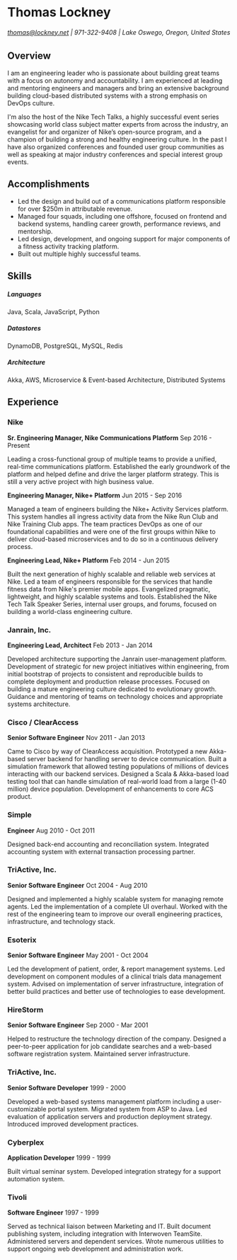 # Thomas Lockney

###### thomas@lockney.net | 971-322-9408 | Lake Oswego, Oregon, United States

Overview
--------
I am an engineering leader who is passionate about building great teams with a focus on autonomy and accountability. I am experienced at leading and mentoring engineers and managers and bring an extensive background building cloud-based distributed systems with a strong emphasis on DevOps culture.

I'm also the host of the Nike Tech Talks, a highly successful event series showcasing world class subject matter experts from across the industry, an evangelist for and organizer of Nike’s open-source program, and a champion of building a strong and healthy engineering culture. In the past I have also organized conferences and founded user group communities as well as speaking at major industry conferences and special interest group events. 

Accomplishments
---------------

* Led the design and build out of a communications platform responsible for over $250m in attributable revenue.
* Managed four squads, including one offshore, focused on frontend and backend systems, handling career growth, performance reviews, and mentorship.
* Led design, development, and ongoing support for major components of a fitness activity tracking platform.
* Built out multiple highly successful teams. 

Skills
------

##### Languages

Java, Scala, JavaScript, Python


##### Datastores

DynamoDB, PostgreSQL, MySQL, Redis

##### Architecture

Akka, AWS, Microservice & Event-based Architecture, Distributed Systems


Experience
---------

### Nike

**Sr. Engineering Manager, Nike Communications Platform** Sep 2016 - Present

Leading a cross-functional group of multiple teams to provide a unified, real-time communications platform. Established the early groundwork of the platform and helped define and drive the larger platform strategy. This is still a very active project with high business value.

**Engineering Manager, Nike+ Platform** Jun 2015 - Sep 2016

Managed a team of engineers building the Nike+ Activity Services platform. This system handles all ingress activity data from the Nike Run Club and Nike Training Club apps. The team practices DevOps as one of our foundational capabilities and were one of the first groups within Nike to deliver cloud-based microservices and to do so in a continuous delivery process. 

**Engineering Lead, Nike+ Platform** Feb 2014 - Jun 2015

Built the next generation of highly scalable and reliable web services at Nike. Led a team of engineers responsible for the services that handle fitness data from Nike's premier mobile apps. Evangelized pragmatic, lightweight, and highly scalable systems and tools. Established the Nike Tech Talk Speaker Series, internal user groups, and forums, focused on building a world-class engineering culture. 

### Janrain, Inc.

**Engineering Lead, Architect** Feb 2013 - Jan 2014

Developed architecture supporting the Janrain user-management platform. Development of strategic for new project initiatives within engineering, from initial bootstrap of projects to consistent and reproducible builds to complete deployment and production release processes. Focused on building a mature engineering culture dedicated to evolutionary growth. Guidance and mentoring of teams on technology choices and appropriate systems architecture. 

### Cisco / ClearAccess

**Senior Software Engineer** Nov 2011 - Jan 2013

Came to Cisco by way of ClearAccess acquisition. Prototyped a new Akka-based server backend for handling server to device communication. Built a simulation framework that allowed testing populations of millions of devices interacting with our backend services. Designed a Scala & Akka-based load testing tool that can handle simulation of real-world load from a large (1-40 million) device population. Development of enhancements to core ACS product. 

### Simple

**Engineer** Aug 2010 - Oct 2011

Designed back-end accounting and reconciliation system. Integrated accounting system with external transaction processing partner. 

### TriActive, Inc.

**Senior Software Engineer** Oct 2004 - Aug 2010

Designed and implemented a highly scalable system for managing remote agents. Led the implementation of a complete UI overhaul. Worked with the rest of the engineering team to improve our overall engineering practices, infrastructure, and technology stack. 

### Esoterix

**Senior Software Engineer** May 2001 - Oct 2004

Led the development of patient, order, & report management systems. Led development on component modules of a clinical trials data management system. Advised on implementation of server infrastructure, integration of better build practices and better use of technologies to ease development. 

### HireStorm

**Senior Software Engineer** Sep 2000 - Mar 2001

Helped to restructure the technology direction of the company. Designed a peer-to-peer application for job candidate searches and a web-based software registration system. Maintained server infrastructure. 

### TriActive, Inc.

**Senior Software Developer** 1999 - 2000

Developed a web-based systems management platform including a user-customizable portal system. Migrated system from ASP to Java. Led evaluation of application servers and production deployment strategy. Introduced improved development practices. 

### Cyberplex

**Application Developer** 1999 - 1999

Built virtual seminar system. Developed integration strategy for a support automation system. 

### Tivoli

**Software Engineer** 1997 - 1999

Served as technical liaison between Marketing and IT. Built document publishing system, including integration with Interwoven TeamSite. Administered servers and dependent services. Wrote numerous utilities to support ongoing web development and administration work.







